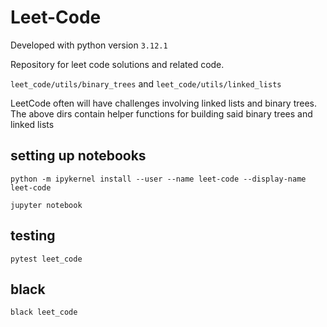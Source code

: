 # Leet-Code
Developed with python version `3.12.1`

Repository for leet code solutions and related code.

`leet_code/utils/binary_trees` and `leet_code/utils/linked_lists`

LeetCode often will have challenges involving linked lists and binary trees. The above dirs 
contain helper functions for building said binary trees and linked lists

## setting up notebooks
```shell
python -m ipykernel install --user --name leet-code --display-name leet-code
```

```shell
jupyter notebook
```

## testing
```shell
pytest leet_code
```

## black
```shell
black leet_code
```
